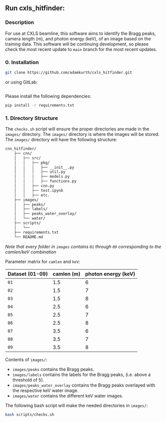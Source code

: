 ## Run cxls_hitfinder:

### Description
For use at CXLS beamline, this software aims to identify the Bragg peaks, camera length (m), and photon energy (keV), of an image based on the training data. This software will be continuing development, so please check the most recent update to `main` branch for the most recent updates.

### 0. Installation

```bash
git clone https://github.com/adamkurth/cxls_hitfinder.git
```
or using GitLab:
    
```bash
```

Please install the following dependencies:

```bash
pip install -r requirements.txt
```

### 1. Directory Structure

The `checks.sh` script will ensure the proper directories are made in the `images/` directory. The `images/` directory is where the images will be stored. The `images/` directory will have the following structure:



```bash
cnn_hitfinder/
    ├── cnn/
    │   ├── src/
    │   │   ├── pkg/
    │   │   │   ├── __init__.py
    │   │   │   ├── util.py
    │   │   │   ├── models.py
    │   │   │   ├── functions.py
    │   │   ├── cnn.py
    │   │   ├── test.ipynb
    │   │   ├── etc.
    ├── images/
    │   ├── peaks/
    │   ├── labels/
    │   ├── peaks_water_overlay/
    │   └── water/
    ├── scripts/
    │   └── 
    ├── requirements.txt
    └── README.md
```

*Note that every folder in `images` contains `01` through `09` corresponding to the camlen/keV combination*

Parameter matrix for `camlen` and `keV`:

| Dataset (01-09) | camlen (m) | photon energy (keV) |
|---------------|------------|---------------------|
| `01`          | 1.5        | 6                   |
| `02`          | 1.5        | 7                   |
| `03`          | 1.5        | 8                   |
| `04`          | 2.5        | 6                   |
| `05`          | 2.5        | 7                   |
| `06`          | 2.5        | 8                   |
| `07`          | 3.5        | 6                   |
| `08`          | 3.5        | 7                   |
| `09`          | 3.5        | 8                   |

Contents of `images/`:
- `images/peaks` contains the Bragg peaks. 
- `images/labels` contains the labels for the Bragg peaks, (i.e. above a threshold of 5). 
- `images/peaks_water_overlay` contains the Bragg peaks overlayed with the respective keV water image. 
- `images/water` contains the different keV water images. 

The following bash script will make the needed directories in `images/`:

```bash
bash scripts/checks.sh
```

